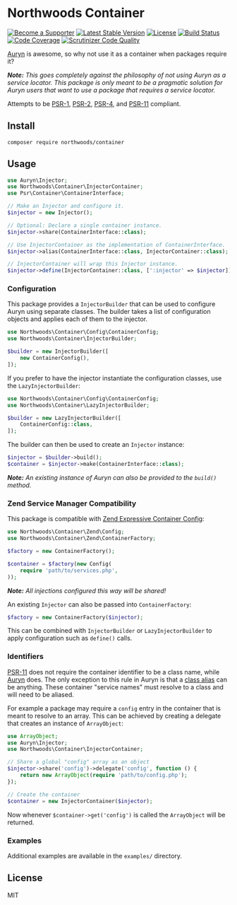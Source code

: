 Northwoods Container
====================

[![Become a Supporter](https://img.shields.io/badge/patreon-sponsor%20me-e6461a.svg)](https://www.patreon.com/shadowhand)
[![Latest Stable Version](https://img.shields.io/packagist/v/northwoods/container.svg)](https://packagist.org/packages/northwoods/container)
[![License](https://img.shields.io/packagist/l/northwoods/container.svg)](https://github.com/northwoods/container/blob/master/LICENSE)
[![Build Status](https://travis-ci.org/northwoods/container.svg)](https://travis-ci.org/northwoods/container)
[![Code Coverage](https://scrutinizer-ci.com/g/northwoods/container/badges/coverage.png?b=master)](https://scrutinizer-ci.com/g/northwoods/container/?branch=master)
[![Scrutinizer Code Quality](https://scrutinizer-ci.com/g/northwoods/container/badges/quality-score.png?b=master)](https://scrutinizer-ci.com/g/northwoods/container/?branch=master)

[Auryn][auryn] is awesome, so why not use it as a container when packages require it?

[auryn]: https://packagist.org/packages/rdlowrey/auryn

_**Note:** This goes completely against the philosophy of not using Auryn as a service locator.
This package is only meant to be a pragmatic solution for Auryn users that want to use a package
that requires a service locator._

Attempts to be [PSR-1][psr-1], [PSR-2][psr-2], [PSR-4][psr-4], and [PSR-11][psr-11] compliant.

[psr-1]: http://www.php-fig.org/psr/psr-1/
[psr-2]: http://www.php-fig.org/psr/psr-2/
[psr-4]: http://www.php-fig.org/psr/psr-4/
[psr-11]: http://www.php-fig.org/psr/psr-11/

## Install

```
composer require northwoods/container
```

## Usage

```php
use Auryn\Injector;
use Northwoods\Container\InjectorContainer;
use Psr\Container\ContainerInterface;

// Make an Injector and configure it.
$injector = new Injector();

// Optional: Declare a single container instance.
$injector->share(ContainerInterface::class);

// Use InjectorContainer as the implementation of ContainerInterface.
$injector->alias(ContainerInterface::class, InjectorContainer::class);

// InjectorContainer will wrap this Injector instance.
$injector->define(InjectorContainer::class, [':injector' => $injector]);
```

### Configuration

This package provides a `InjectorBuilder` that can be used to configure Auryn using separate classes.
The builder takes a list of configuration objects and applies each of them to the injector.

```php
use Northwoods\Container\Config\ContainerConfig;
use Northwoods\Container\InjectorBuilder;

$builder = new InjectorBuilder([
    new ContainerConfig(),
]);
```

If you prefer to have the injector instantiate the configuration classes, use the `LazyInjectorBuilder`:

```php
use Northwoods\Container\Config\ContainerConfig;
use Northwoods\Container\LazyInjectorBuilder;

$builder = new LazyInjectorBuilder([
    ContainerConfig::class,
]);
```

The builder can then be used to create an `Injector` instance:

```php
$injector = $builder->build();
$container = $injector->make(ContainerInterface::class);
```

_**Note:** An existing instance of Auryn can also be provided to the `build()` method._

### Zend Service Manager Compatibility

This package is compatible with [Zend Expressive Container Config][zend-container]:

```php
use Northwoods\Container\Zend\Config;
use Northwoods\Container\Zend\ContainerFactory;

$factory = new ContainerFactory();

$container = $factory(new Config(
    require 'path/to/services.php',
));
```

_**Note:** All injections configured this way will be shared!_

[zend-container]: https://docs.zendframework.com/zend-expressive/v3/features/container/config/

An existing `Injector` can also be passed into `ContainerFactory`:

```php
$factory = new ContainerFactory($injector);
```

This can be combined with `InjectorBuilder` or `LazyInjectorBuilder` to apply
configuration such as `define()` calls.

### Identifiers

[PSR-11][psr-11] does not require the container identifier to be a class name, while [Auryn][auryn] does.
The only exception to this rule in Auryn is that a [class alias][auryn-class-alias] can be anything.
These container "service names" must resolve to a class and will need to be aliased.

[auryn-class-alias]: https://github.com/rdlowrey/auryn#type-hint-aliasing

For example a package may require a `config` entry in the container that is meant to resolve to an array.
This can be achieved by creating a delegate that creates an instance of `ArrayObject`:

```php
use ArrayObject;
use Auryn\Injector;
use Northwoods\Container\InjectorContainer;

// Share a global "config" array as an object
$injector->share('config')->delegate('config', function () {
    return new ArrayObject(require 'path/to/config.php');
});

// Create the container
$container = new InjectorContainer($injector);
```

Now whenever `$container->get('config')` is called the `ArrayObject` will be returned.

### Examples

Additional examples are available in the `examples/` directory.

## License

MIT
